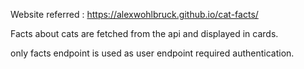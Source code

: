Website referred : https://alexwohlbruck.github.io/cat-facts/

Facts about cats are fetched from the api and displayed in cards.

only facts endpoint is used as user endpoint required authentication.

